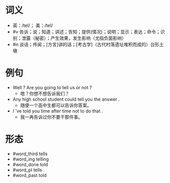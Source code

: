 # 词义
- 英：/tel/； 美：/tel/
- #v 告诉；说；知道；讲述；告知；提供(情况)；说明；显示；表达；命令；识别；泄露（秘密）；产生效果，发生影响（尤指负面影响）
- #n 谈话；传闻；[方言]讲的话；[考古学]（古代村落遗址堆积而成的）台形土墩
# 例句
- Well ? Are you going to tell us or not ?
	- 嗯？你想不想告诉我们？
- Any high school student could tell you the answer .
	- 随便一个高中生都可以告诉你答案。
- I 've told you time after time not to do that .
	- 我一再告诉过你不要干那件事。
# 形态
- #word_third tells
- #word_ing telling
- #word_done told
- #word_pl tells
- #word_past told
